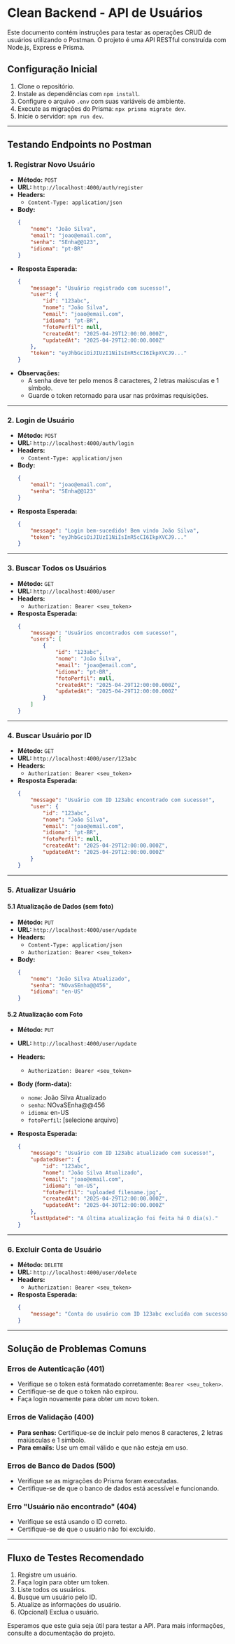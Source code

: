 # Clean Backend - API de Usuários

Este documento contém instruções para testar as operações CRUD de usuários utilizando o Postman. O projeto é uma API RESTful construída com Node.js, Express e Prisma.

## Configuração Inicial

1. Clone o repositório.
2. Instale as dependências com `npm install`.
3. Configure o arquivo `.env` com suas variáveis de ambiente.
4. Execute as migrações do Prisma: `npx prisma migrate dev`.
5. Inicie o servidor: `npm run dev`.

---

## Testando Endpoints no Postman

### 1. Registrar Novo Usuário
- **Método:** `POST`  
- **URL:** `http://localhost:4000/auth/register`  
- **Headers:**  
    - `Content-Type: application/json`  
- **Body:**  
    ```json
    {
        "nome": "João Silva",
        "email": "joao@email.com",
        "senha": "SEnha@@123",
        "idioma": "pt-BR"
    }
    ```
- **Resposta Esperada:**  
    ```json
    {
        "message": "Usuário registrado com sucesso!",
        "user": {
            "id": "123abc",
            "nome": "João Silva",
            "email": "joao@email.com",
            "idioma": "pt-BR",
            "fotoPerfil": null,
            "createdAt": "2025-04-29T12:00:00.000Z",
            "updatedAt": "2025-04-29T12:00:00.000Z"
        },
        "token": "eyJhbGciOiJIUzI1NiIsInR5cCI6IkpXVCJ9..."
    }
    ```
- **Observações:**  
    - A senha deve ter pelo menos 8 caracteres, 2 letras maiúsculas e 1 símbolo.
    - Guarde o token retornado para usar nas próximas requisições.

---

### 2. Login de Usuário
- **Método:** `POST`  
- **URL:** `http://localhost:4000/auth/login`  
- **Headers:**  
    - `Content-Type: application/json`  
- **Body:**  
    ```json
    {
        "email": "joao@email.com",
        "senha": "SEnha@@123"
    }
    ```
- **Resposta Esperada:**  
    ```json
    {
        "message": "Login bem-sucedido! Bem vindo João Silva",
        "token": "eyJhbGciOiJIUzI1NiIsInR5cCI6IkpXVCJ9..."
    }
    ```

---

### 3. Buscar Todos os Usuários
- **Método:** `GET`  
- **URL:** `http://localhost:4000/user`  
- **Headers:**  
    - `Authorization: Bearer <seu_token>`  
- **Resposta Esperada:**  
    ```json
    {
        "message": "Usuários encontrados com sucesso!",
        "users": [
            {
                "id": "123abc",
                "nome": "João Silva",
                "email": "joao@email.com",
                "idioma": "pt-BR",
                "fotoPerfil": null,
                "createdAt": "2025-04-29T12:00:00.000Z",
                "updatedAt": "2025-04-29T12:00:00.000Z"
            }
        ]
    }
    ```

---

### 4. Buscar Usuário por ID
- **Método:** `GET`  
- **URL:** `http://localhost:4000/user/123abc`  
- **Headers:**  
    - `Authorization: Bearer <seu_token>`  
- **Resposta Esperada:**  
    ```json
    {
        "message": "Usuário com ID 123abc encontrado com sucesso!",
        "user": {
            "id": "123abc",
            "nome": "João Silva",
            "email": "joao@email.com",
            "idioma": "pt-BR",
            "fotoPerfil": null,
            "createdAt": "2025-04-29T12:00:00.000Z",
            "updatedAt": "2025-04-29T12:00:00.000Z"
        }
    }
    ```

---

### 5. Atualizar Usuário

#### 5.1 Atualização de Dados (sem foto)
- **Método:** `PUT`  
- **URL:** `http://localhost:4000/user/update`  
- **Headers:**  
    - `Content-Type: application/json`  
    - `Authorization: Bearer <seu_token>`  
- **Body:**  
    ```json
    {
        "nome": "João Silva Atualizado",
        "senha": "NOvaSEnha@@456",
        "idioma": "en-US"
    }
    ```

#### 5.2 Atualização com Foto
- **Método:** `PUT`  
- **URL:** `http://localhost:4000/user/update`  
- **Headers:**  
    - `Authorization: Bearer <seu_token>`  
- **Body (form-data):**  
    - `nome`: João Silva Atualizado  
    - `senha`: NOvaSEnha@@456  
    - `idioma`: en-US  
    - `fotoPerfil`: [selecione arquivo]  

- **Resposta Esperada:**  
    ```json
    {
        "message": "Usuário com ID 123abc atualizado com sucesso!",
        "updatedUser": {
            "id": "123abc",
            "nome": "João Silva Atualizado",
            "email": "joao@email.com",
            "idioma": "en-US",
            "fotoPerfil": "uploaded_filename.jpg",
            "createdAt": "2025-04-29T12:00:00.000Z",
            "updatedAt": "2025-04-30T12:00:00.000Z"
        },
        "lastUpdated": "A última atualização foi feita há 0 dia(s)."
    }
    ```

---

### 6. Excluir Conta de Usuário
- **Método:** `DELETE`  
- **URL:** `http://localhost:4000/user/delete`  
- **Headers:**  
    - `Authorization: Bearer <seu_token>`  
- **Resposta Esperada:**  
    ```json
    {
        "message": "Conta do usuário com ID 123abc excluída com sucesso!"
    }
    ```

---

## Solução de Problemas Comuns

### Erros de Autenticação (401)
- Verifique se o token está formatado corretamente: `Bearer <seu_token>`.
- Certifique-se de que o token não expirou.
- Faça login novamente para obter um novo token.

### Erros de Validação (400)
- **Para senhas:** Certifique-se de incluir pelo menos 8 caracteres, 2 letras maiúsculas e 1 símbolo.  
- **Para emails:** Use um email válido e que não esteja em uso.

### Erros de Banco de Dados (500)
- Verifique se as migrações do Prisma foram executadas.
- Certifique-se de que o banco de dados está acessível e funcionando.

### Erro "Usuário não encontrado" (404)
- Verifique se está usando o ID correto.
- Certifique-se de que o usuário não foi excluído.

---

## Fluxo de Testes Recomendado
1. Registre um usuário.
2. Faça login para obter um token.
3. Liste todos os usuários.
4. Busque um usuário pelo ID.
5. Atualize as informações do usuário.
6. (Opcional) Exclua o usuário.

Esperamos que este guia seja útil para testar a API. Para mais informações, consulte a documentação do projeto.  